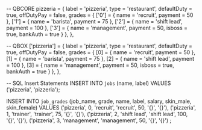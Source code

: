 -- QBCORE
pizzeria = {
    label = 'pizzeria',
    type = 'restaurant',
    defaultDuty = true,
    offDutyPay = false,
    grades = {
         ['0'] = {
            name = 'recruit',
            payment = 50
        },
        ['1'] = {
            name = 'barista',
            payment = 75
        },
        ['2'] = {
            name = 'shift lead',
            payment = 100
        },
        ['3'] = {
            name = 'management',
            payment = 50,
            isboss = true,
            bankAuth = true
        }
    },
},

-- QBOX
['pizzeria'] = {
    label = 'pizzeria',
    type = 'restaurant',
    defaultDuty = true,
    offDutyPay = false,
    grades = {
         [0] = {
            name = 'recruit',
            payment = 50
        },
        [1] = {
            name = 'barista',
            payment = 75
        },
        [2] = {
            name = 'shift lead',
            payment = 100
        },
        [3] = {
            name = 'management',
            payment = 50,
            isboss = true,
            bankAuth = true
        }
    },
},

-- SQL Insert Statements
INSERT INTO `jobs` (name, label) VALUES
  ('pizzeria', 'pizzeria');

INSERT INTO `job_grades` (job_name, grade, name, label, salary, skin_male, skin_female) VALUES
  ('pizzeria', 0, 'recruit', 'recruit', 50, '{}', '{}'),
  ('pizzeria', 1, 'trainer', 'trainer', 75, '{}', '{}'),
  ('pizzeria', 2, 'shift lead', 'shift lead', 100, '{}', '{}'),
  ('pizzeria', 3, 'management', 'management', 50, '{}', '{}')
;

